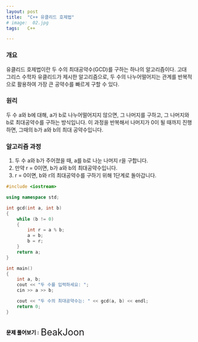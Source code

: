 ```yaml
---
layout: post
title:  "C++ 유클리드 호제법"
# image:  02.jpg
tags:   C++

---
```


### 개요
유클리드 호제법이란 두 수의 최대공약수(GCD)를 구하는 하나의 알고리즘이다.
고대 그리스 수학자 유클리드가 제시한 알고리즘으로, 두 수의 나누어떨어지는 관계를 반복적으로 활용하여 가장 큰 공약수를 빠르게 구할 수 있다.
### 원리
두 수 a와 b에 대해, a가 b로 나누어떨어지지 않으면, 그 나머지를 구하고, 그 나머지와 b로 최대공약수를 구하는 방식입니다. 이 과정을 반복해서 나머지가 0이 될 때까지 진행하면, 그때의 b가 a와 b의 최대 공약수입니다.

### 알고리즘 과정
1. 두 수 a와 b가 주어졌을 때, a를 b로 나눈 나머지 r을 구합니다.
2. 만약 r = 0이면, b가 a와 b의 최대공약수입니다.
3. r = 0이면, b와 r의 최대공약수를 구하기 위해 1단계로 돌아갑니다.

```cpp
#include <iostream>

using namespace std;

int gcd(int a, int b) 
{
    while (b != 0) 
    {
        int r = a % b;
        a = b; 
        b = r;
    }
    return a;
}

int main()
{
    int a, b;
    cout << "두 수를 입력하세요: ";
    cin >> a >> b;

    cout << "두 수의 최대공약수는: " << gcd(a, b) << endl;
    return 0;
}
```


<br>
<div style="display: inline-flex; align-items: center; justify-content: center;">
  <a style="text-decoration: none; color: black; font-weight: bold;">
    문제 풀어보기 :
  </a>
  <a href="https://www.acmicpc.net/problemset?sort=ac_desc&algo=26" target="_blank" style="display: inline-block; margin-left: 5px; text-decoration: none; font-size: 25px;">
    BeakJoon
  </a>
</div>
